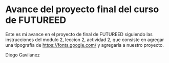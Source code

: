 # Avance del proyecto final del curso de FUTUREED
Este es mi avance en el proyecto de final de FUTUREED siguiendo las instrucciones del modulo 2, leccion 2, actividad 2, que consiste en agregar una tipografía de https://fonts.google.com/ y agregarla a nuestro proyecto.

Diego Gavilanez
